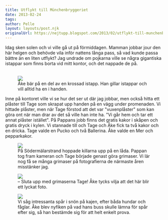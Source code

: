 ```yaml
---
title: Utflykt till Münchenbryggeriet
date: 2013-02-24
tags: 	
author: Pelle
layout: layouts/post.njk
originalUrl: https://nejtupp.blogspot.com/2013/02/utflykt-till-munchenbryggeriet.html
---
```


Idag sken solen och vi ville gå ut på förmiddagen. Mamman jobbar jour den här helgen och behövde vila inför nattens långa pass, så vad kunde passa bättre än en liten utflykt? Jag undrade om pojkarna ville se några gigantiska istappar som finns borta vid mitt kontor, och det nappade de på.
<br><br>

<figure>
	<img src="../../../../img/Utflykt+till+Mu%CC%88nchenbryggeriet-PERK1555.jpg">
	<figcaption>Åke bär på en del av en krossad istapp. Han gillar istappar och vill alltid ha en i handen.</figcaption>
</figure>

Inne på kontoret ville vi se hur det ser ut där jag jobbar, men också hitta ett plåster till Tage som skrapat upp handen på en vägg under promenaden. Vi hittade plåster, men när Tage förstod att det var "vuxenplåster" som kan göra ont när man drar av det så ville han inte ha. "Vi går hem och tar ett annat plåster istället". På Pappans jobb finns det gratis kakor i skåpen och gratis dryck i kylen. Vi stannade till och Tage och Åke fick ta två kakor och en dricka. Tage valde en Pucko och två Ballerina. Åke valde en Mer och pepparkakor.

<figure>
	<img src="../../../../img/Utflykt+till+Mu%CC%88nchenbryggeriet-PERK1582.jpg">
	<figcaption>På Södermälarstrand hoppade killarna upp på en låda. Pappan tog fram kameran och Tage började genast göra grimaser. Vi lär nog få se många grimaser på fotografierna de närmaste åren misstänker jag.</figcaption>
</figure>

<figure>
	<img src="../../../../img/Utflykt+till+Mu%CC%88nchenbryggeriet-PERK1588.jpg">
	<figcaption>– Sluta upp med grimaserna Tage! Åke tycks vilja att det här blir ett lyckat foto.</figcaption>
</figure>

<figure>
	<img src="../../../../img/Utflykt+till+Mu%CC%88nchenbryggeriet-PERK1594.jpg">
	<figcaption>Vi såg intressanta spår i snön på kajen, efter båda hundar och fåglar. Åke blev nyfiken på vad hans buss skulle lämna för spår efter sig, så han bestämde sig för att helt enkelt prova.</figcaption>
</figure>
